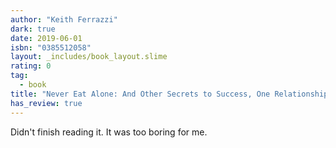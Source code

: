 ```yaml
---
author: "Keith Ferrazzi"
dark: true
date: 2019-06-01
isbn: "0385512058"
layout: _includes/book_layout.slime
rating: 0
tag:
  - book
title: "Never Eat Alone: And Other Secrets to Success, One Relationship at a Time"
has_review: true
---
```


Didn't finish reading it. It was too boring for me.
